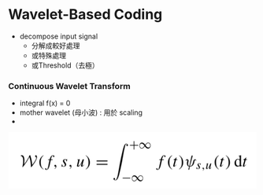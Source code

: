 # Wavelet-Based Coding

* decompose input signal
  * 分解成較好處理
  * 或特殊處理
  * 或Threshold（去極）

### Continuous Wavelet Transform

* integral  f\(x\)  = 0
* mother wavelet \(母小波\) : 用於 scaling
* 
![](../.gitbook/assets/image%20%283%29.png)

